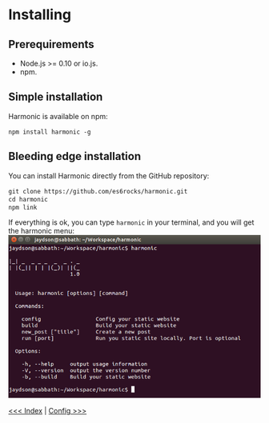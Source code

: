 # Installing

## Prerequirements

- Node.js >= 0.10 or io.js.
- npm.

## Simple installation

Harmonic is available on npm:

```shell
npm install harmonic -g
```

## Bleeding edge installation

You can install Harmonic directly from the GitHub repository:

```shell
git clone https://github.com/es6rocks/harmonic.git
cd harmonic
npm link
```

If everything is ok, you can type `harmonic` in your terminal, and you will get the harmonic menu:  
![Harmonic CLI](img/harmonic-cli.png)

[<<< Index](README.md) | [Config >>>](config.md)
